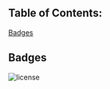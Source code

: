 
## Table of Contents:
[Badges](#badges)<br />

## Badges
![license](https://img.shields.io/badge/license-Eclipse%20Marketplace-blueviolet)